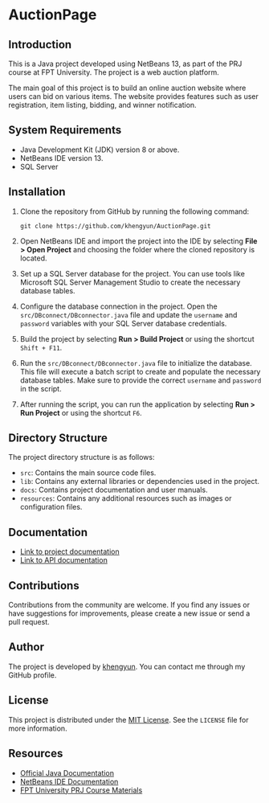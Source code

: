 # AuctionPage

## Introduction

This is a Java project developed using NetBeans 13, as part of the PRJ course at FPT University. The project is a web auction platform.

The main goal of this project is to build an online auction website where users can bid on various items. The website provides features such as user registration, item listing, bidding, and winner notification.

## System Requirements

- Java Development Kit (JDK) version 8 or above.
- NetBeans IDE version 13.
- SQL Server

## Installation

1. Clone the repository from GitHub by running the following command:

   ```
   git clone https://github.com/khengyun/AuctionPage.git
   ```

2. Open NetBeans IDE and import the project into the IDE by selecting **File > Open Project** and choosing the folder where the cloned repository is located.

3. Set up a SQL Server database for the project. You can use tools like Microsoft SQL Server Management Studio to create the necessary database tables.

4. Configure the database connection in the project. Open the `src/DBconnect/DBconnector.java` file and update the `username` and `password` variables with your SQL Server database credentials.

5. Build the project by selecting **Run > Build Project** or using the shortcut `Shift + F11`.

6. Run the `src/DBconnect/DBconnector.java` file to initialize the database. This file will execute a batch script to create and populate the necessary database tables. Make sure to provide the correct `username` and `password` in the script. 

7. After running the script, you can run the application by selecting **Run > Run Project** or using the shortcut `F6`.

## Directory Structure

The project directory structure is as follows:

- `src`: Contains the main source code files.
- `lib`: Contains any external libraries or dependencies used in the project.
- `docs`: Contains project documentation and user manuals.
- `resources`: Contains any additional resources such as images or configuration files.

## Documentation

- [Link to project documentation](docs/documentation.md)
- [Link to API documentation](docs/api.md)

## Contributions

Contributions from the community are welcome. If you find any issues or have suggestions for improvements, please create a new issue or send a pull request.

## Author

The project is developed by [khengyun](https://github.com/khengyun). You can contact me through my GitHub profile.

## License

This project is distributed under the [MIT License](LICENSE). See the `LICENSE` file for more information.

## Resources

- [Official Java Documentation](https://docs.oracle.com/en/java/)
- [NetBeans IDE Documentation](https://netbeans.apache.org/documentation/)
- [FPT University PRJ Course Materials](https://www.fpt.edu.vn/)